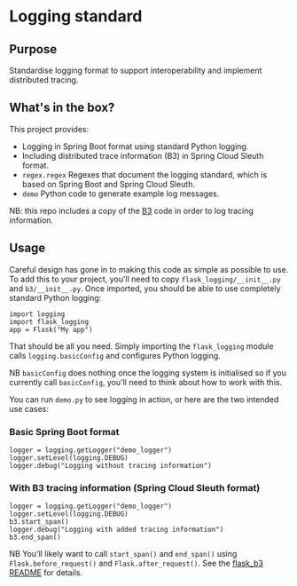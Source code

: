 # Logging standard

## Purpose

Standardise logging format to support interoperability and implement distributed tracing.

## What's in the box?

This project provides:

 * Logging in Spring Boot format using standard Python logging.
 * Including distributed trace information (B3) in Spring Cloud Sleuth format.
 * `regex.regex` Regexes that document the logging standard, which is based on Spring Boot and Spring Cloud Sleuth.
 * `demo` Python code to generate example log messages.

NB: this repo includes a copy of the [B3](https://gitlab.ros.gov.uk/CarbonD/flask_b3) 
code in order to log tracing information.

## Usage

Careful design has gone in to making this code as simple as possible to use.
To add this to your project, you'll need to copy `flask_logging/__init__.py` and `b3/__init__.py`.
Once imported, you should be able to use completely standard Python logging:

    import logging
    import flask_logging
    app = Flask("My app")

That should be all you need.
Simply importing the `flask_logging` module calls `logging.basicConfig` and configures Python logging. 

NB `basicConfig` does nothing once the logging system is initialised
so if you currently call `basicConfig`, you'll need to think about how to work with this.

You can run `demo.py` to see logging in action, or here are the two intended use cases:

### Basic Spring Boot format

    logger = logging.getLogger("demo_logger")
    logger.setLevel(logging.DEBUG)
    logger.debug("Logging without tracing information")

### With B3 tracing information (Spring Cloud Sleuth format)

    logger = logging.getLogger("demo_logger")
    logger.setLevel(logging.DEBUG)
    b3.start_span()
    logger.debug("Logging with added tracing information")
    b3.end_span()

NB You'll likely want to call `start_span()` and `end_span()`
using `Flask.before_request()` and `Flask.after_request()`.
See the [flask_b3 README](https://gitlab.ros.gov.uk/CarbonD/flask_b3/blob/master/README.md)
for details.
